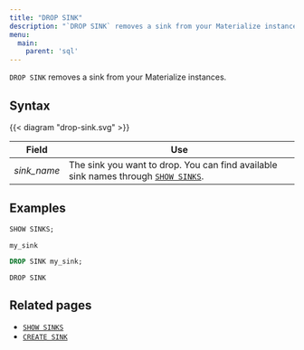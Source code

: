 ```yaml
---
title: "DROP SINK"
description: "`DROP SINK` removes a sink from your Materialize instances."
menu:
  main:
    parent: 'sql'
---
```


`DROP SINK` removes a sink from your Materialize instances.

## Syntax

{{< diagram "drop-sink.svg" >}}

Field | Use
------|-----
_sink&lowbar;name_ | The sink you want to drop. You can find available sink names through [`SHOW SINKS`](../show-sinks).

## Examples

```sql
SHOW SINKS;
```
```nofmt
my_sink
```
```sql
DROP SINK my_sink;
```
```nofmt
DROP SINK
```

## Related pages

- [`SHOW SINKS`](../show-sinks)
- [`CREATE SINK`](../create-sink)
